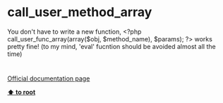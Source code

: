 # call_user_method_array




<div class="phpcode"><span class="html">
You don&apos;t have to write a new function, <span class="default">&lt;?php call_user_func_array</span><span class="keyword">(array(</span><span class="default">$obj</span><span class="keyword">, </span><span class="default">$method_name</span><span class="keyword">), </span><span class="default">$params</span><span class="keyword">); </span><span class="default">?&gt;</span> works pretty fine! (to my mind, &apos;eval&apos; fucntion should be avoided almost all the time)</span>
</div>
  

#

[Official documentation page](https://www.php.net/manual/en/function.call-user-method-array.php)

**[⬆ to root](/)**